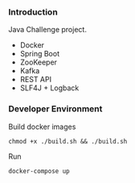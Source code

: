 ### Introduction

Java Challenge project.

* Docker
* Spring Boot
* ZooKeeper
* Kafka
* REST API
* SLF4J + Logback

### Developer Environment

Build docker images
```
chmod +x ./build.sh && ./build.sh
```
Run
```
docker-compose up
```
